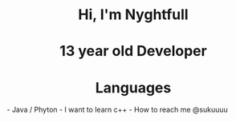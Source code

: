 <h1 align="center">Hi, I'm Nyghtfull</h1>
<h1 align="center">13 year old Developer</h1>
<h1 align="center">Languages</h1>
- Java / Phyton
- I want to learn c++
- How to reach me @sukuuuu

